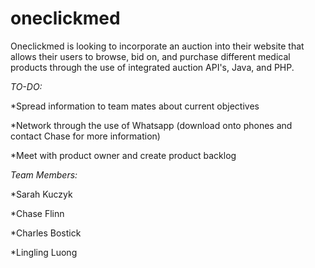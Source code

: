 oneclickmed
===========

Oneclickmed is looking to incorporate an auction into their website that allows their users to 
browse, bid on, and purchase different medical products through the use of integrated auction API's, Java, 
and PHP.

<em>TO-DO:</em>

*Spread information to team mates about current objectives

*Network through the use of Whatsapp (download onto phones and contact Chase for more information)

*Meet with product owner and create product backlog

<em>Team Members:</em>

*Sarah Kuczyk

*Chase Flinn

*Charles Bostick

*Lingling Luong